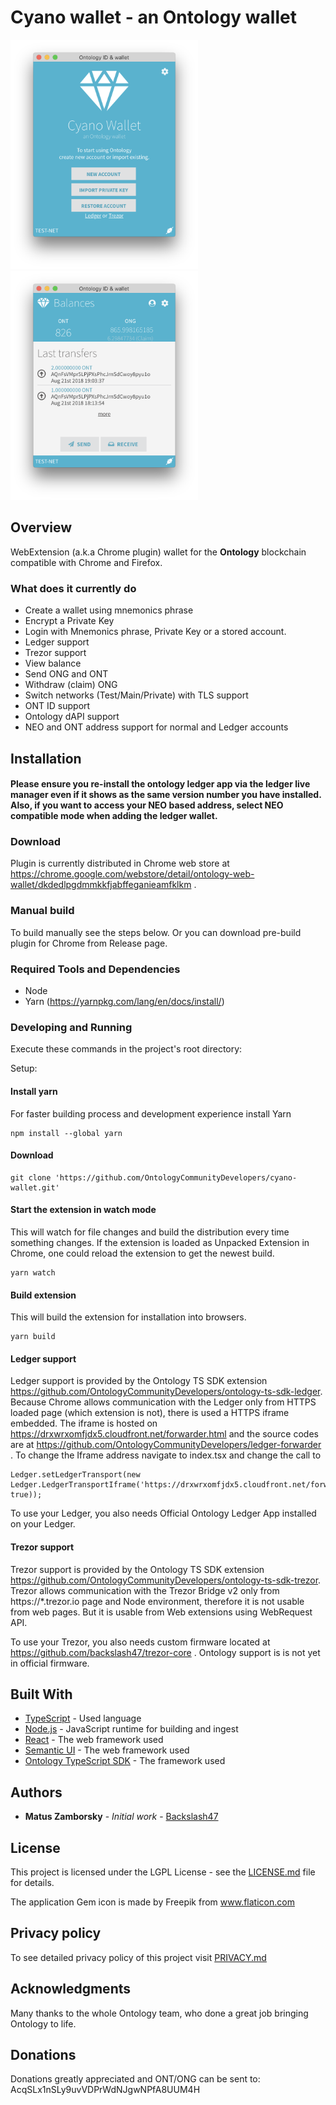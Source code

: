 # Cyano wallet - an Ontology wallet


<p>
  <img width="300px" src="/wallet.png">
  <img width="300px" src="/wallet2.png">
</p>

## Overview

WebExtension (a.k.a Chrome plugin) wallet for the **Ontology** blockchain compatible with Chrome and Firefox.

### What does it currently do

* Create a wallet using mnemonics phrase
* Encrypt a Private Key
* Login with Mnemonics phrase, Private Key or a stored account.
* Ledger support
* Trezor support
* View balance
* Send ONG and ONT
* Withdraw (claim) ONG
* Switch networks (Test/Main/Private) with TLS support
* ONT ID support
* Ontology dAPI support
* NEO and ONT address support for normal and Ledger accounts

## Installation

#### Please ensure you re-install the ontology ledger app via the ledger live manager even if it shows as the same version number you have installed.  Also, if you want to access your NEO based address, select NEO compatible mode when adding the ledger wallet.

### Download 

Plugin is currently distributed in Chrome web store at https://chrome.google.com/webstore/detail/ontology-web-wallet/dkdedlpgdmmkkfjabffeganieamfklkm .


### Manual build

To build manually see the steps below. Or you can download pre-build plugin for Chrome from Release page.

### Required Tools and Dependencies

* Node
* Yarn (https://yarnpkg.com/lang/en/docs/install/)

### Developing and Running

Execute these commands in the project's root directory:

Setup:

#### Install yarn
For faster building process and development experience install Yarn

```
npm install --global yarn
```

#### Download
```
git clone 'https://github.com/OntologyCommunityDevelopers/cyano-wallet.git'
```

#### Start the extension in watch mode
This will watch for file changes and build the distribution every time something changes. If the extension is loaded as Unpacked Extension in Chrome, one could reload the extension to get the newest build.

````
yarn watch
````

#### Build extension
This will build the extension for installation into browsers. 

````
yarn build
````

#### Ledger support
Ledger support is provided by the Ontology TS SDK extension https://github.com/OntologyCommunityDevelopers/ontology-ts-sdk-ledger. Because Chrome allows communication with the Ledger only from HTTPS loaded page (which extension is not), there is used a HTTPS iframe embedded. The iframe is hosted on https://drxwrxomfjdx5.cloudfront.net/forwarder.html and the source codes are at https://github.com/OntologyCommunityDevelopers/ledger-forwarder . To change the Iframe address navigate to index.tsx and change the call to 

````
Ledger.setLedgerTransport(new Ledger.LedgerTransportIframe('https://drxwrxomfjdx5.cloudfront.net/forwarder.html', true));
````

To use your Ledger, you also needs Official Ontology Ledger App installed on your Ledger.

#### Trezor support
Trezor support is provided by the Ontology TS SDK extension https://github.com/OntologyCommunityDevelopers/ontology-ts-sdk-trezor. Trezor allows communication with the Trezor Bridge v2 only from https://*.trezor.io page and Node environment, therefore it is not usable from web pages. But it is usable from Web extensions using WebRequest API.

To use your Trezor, you also needs custom firmware located at https://github.com/backslash47/trezor-core . Ontology support is is not yet in official firmware.


## Built With

* [TypeScript](https://www.typescriptlang.org/) - Used language
* [Node.js](https://nodejs.org) - JavaScript runtime for building and ingest
* [React](https://reactjs.org/) - The web framework used
* [Semantic UI](https://react.semantic-ui.com/introduction) - The web framework used
* [Ontology TypeScript SDK](https://github.com/ontio/ontology-ts-sdk) - The framework used

## Authors

* **Matus Zamborsky** - *Initial work* - [Backslash47](https://github.com/backslash47)

## License

This project is licensed under the LGPL License - see the [LICENSE.md](LICENSE.md) file for details.

The application Gem icon is made by Freepik from www.flaticon.com

## Privacy policy

To see detailed privacy policy of this project visit [PRIVACY.md](PRIVACY.md)


## Acknowledgments

Many thanks to the whole Ontology team, who done a great job bringing Ontology to life.

## Donations

Donations greatly appreciated and ONT/ONG can be sent to: AcqSLx1nSLy9uvVDPrWdNJgwNPfA8UUM4H
